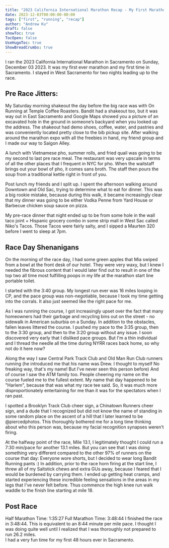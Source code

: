 ```yaml
---
title: "2023 California International Marathon Recap - My First Marathon"
date: 2023-12-03T00:00:00-00:00
tags: ["first", "running", "recap"]
author: "Andrew Ku"
draft: false
showToc: true
TocOpen: false
UseHugoToc: true
ShowBreadCrumbs: true
---
```


I ran the 2023 California International Marathon in Sacramento on Sunday, December 03 2023. It was my first ever marathon and my first time in Sacramento. I stayed in West Sacramento for two nights leading up to the race.  

## Pre Race Jitters:
My Saturday morning shakeout the day before the big race was with On Running at Temple Coffee Roasters. Bandit had a shakeout too, but it was way out in East Sacramento and Google Maps showed you a picture of an excavated hole in the ground in someone’s backyard when you looked up the address. The shakeout had demo shoes, coffee, water, and pastries and was conveniently located pretty close to the bib pickup site. After walking around the marathon expo with all the freebies in hand, my friend group and I made our way to Saigon Alley.
   
A lunch with Vietnamese pho, summer rolls, and fried quail was going to be my second to last pre race meal. The restaurant was very upscale in terms of all the other places that I frequent in NYC for pho. When the waitstaff brings out your bowl of pho, it comes sans broth. The staff then pours the soup from a traditional kettle right in front of you. 

Post lunch my friends and I split up. I spent the afternoon walking around Downtown and Old Sac, trying to determine what to eat for dinner. This was a big rookie mistake, because during this walk, it became increasingly clear that my dinner was going to be either Vodka Penne from Yard House or Barbecue chicken soup sauce on pizza. 

My pre-race dinner that night ended up to be from some hole in the wall taco joint + Hispanic grocery combo in some strip mall in West Sac called Niko's Tacos. Those Tacos were fairly salty, and I sipped a Maurten 320 before I went to sleep at 7pm.

## Race Day Shenanigans
On the morning of the race day, I had some green apples that Mia swiped from a bowl at the front desk of our hotel. They were very waxy, but I knew I needed the fibrous content that I would later find out to result in one of the top two all time most fulfilling poops in my life at the marathon start line portable toilet. 

I started with the 3:40 group. My longest run ever was 16 miles looping in CP, and the pace group was non-negotiable, because I took my time getting into the corrals. It also just seemed like the right pace for me.

As I was running the course, I got increasingly upset over the fact that many homeowners had their garbage and recycling bins out on the street - no sidewalk in American suburbia on a Sunday. In addition to the obstacles, fallen leaves littered the course. I pushed my pace to the 3:35 group, then to the 3:30 group, and then to the 3:20 group without any issue. I soon discovered very early that I disliked pace groups. But I'm a thin individual and I thread the needle all the time during NYRR races back home, so why not do it here now? 

Along the way I saw Central Park Track Club and Old Man Run Club runners running (he introduced me that his name was Drew. I thought to myself No freaking way, that's my name! But I’ve never seen this person before) And of course I saw the ATM family too. People cheering my name on the course fueled me to the fullest extent. My name that day happened to be "Harlem", because that was what my race tee said. So, it was much more disproportionately entertaining for me than it was for the spectators when I ran past.

I spotted a Brooklyn Track Club cheer sign, a Chinatown Runners cheer sign, and a dude that I recognized but did not know the name of standing in some random place on the ascent of a hill that I later learned to be @piercedphotos. This thoroughly bothered me for a long time thinking about who this person was, because my facial recognition synapses weren’t firing.

At the halfway point of the race, Mile 13.1, I legitimately thought I could run a 7:30 min/pace for another 13.1 miles. But you can see that I was doing something very different compared to the other 97% of runners on the course that day: Everyone wore shorts, but I decided to wear long Bandit Running pants :) 
In addition, prior to the race horn firing at the start line, I threw all of my Saltstick chews and extra GUs away, because I feared that I would be burdened by carrying them. I ended up getting heat cramps, and started experiencing these incredible feeling sensations in the areas in my legs that I've never felt before. Thus commence the high knee run walk waddle to the finish line starting at mile 18.

## Post Race
Half Marathon Time: 1:35:27
Full Marathon Time: 3:48:44
I finished the race in 3:48:44. This is equivalent to an 8:44 minute per mile pace. I thought I was doing quite well until I realized that I was thoroughly not prepared to run 26.2 miles.  
I had a very fun time for my first 48 hours ever in Sacramento.
